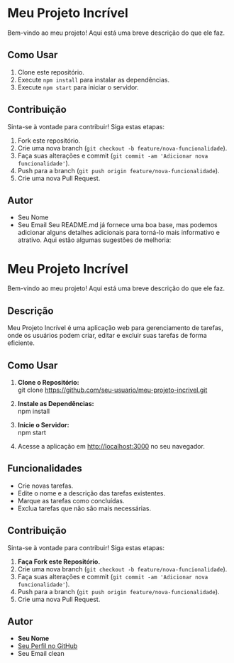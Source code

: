 # Meu Projeto Incrível

Bem-vindo ao meu projeto! Aqui está uma breve descrição do que ele faz.

## Como Usar

1. Clone este repositório.
2. Execute `npm install` para instalar as dependências.
3. Execute `npm start` para iniciar o servidor.

## Contribuição

Sinta-se à vontade para contribuir! Siga estas etapas:

1. Fork este repositório.
2. Crie uma nova branch (`git checkout -b feature/nova-funcionalidade`).
3. Faça suas alterações e commit (`git commit -am 'Adicionar nova funcionalidade'`).
4. Push para a branch (`git push origin feature/nova-funcionalidade`).
5. Crie uma nova Pull Request.

## Autor

- Seu Nome
- Seu Email
Seu README.md já fornece uma boa base, mas podemos adicionar alguns detalhes adicionais para torná-lo mais informativo e atrativo. Aqui estão algumas sugestões de melhoria:

# Meu Projeto Incrível

Bem-vindo ao meu projeto! Aqui está uma breve descrição do que ele faz.

## Descrição

Meu Projeto Incrível é uma aplicação web para gerenciamento de tarefas, onde os usuários podem criar, editar e excluir suas tarefas de forma eficiente.

## Como Usar

1. **Clone o Repositório:**  
git clone https://github.com/seu-usuario/meu-projeto-incrivel.git

2. **Instale as Dependências:**  
npm install


3. **Inicie o Servidor:**  
npm start


4. Acesse a aplicação em [http://localhost:3000](http://localhost:3000) no seu navegador.

## Funcionalidades

- Crie novas tarefas.
- Edite o nome e a descrição das tarefas existentes.
- Marque as tarefas como concluídas.
- Exclua tarefas que não são mais necessárias.

## Contribuição

Sinta-se à vontade para contribuir! Siga estas etapas:

1. **Faça Fork este Repositório.**
2. Crie uma nova branch (`git checkout -b feature/nova-funcionalidade`).
3. Faça suas alterações e commit (`git commit -am 'Adicionar nova funcionalidade'`).
4. Push para a branch (`git push origin feature/nova-funcionalidade`).
5. Crie uma nova Pull Request.

## Autor

- **Seu Nome**  
- [Seu Perfil no GitHub](https://github.com/seu-usuario)
- Seu Email
clean
